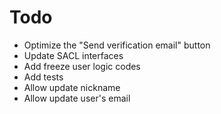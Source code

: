 # Todo

-   Optimize the "Send verification email" button
-   Update SACL interfaces
-   Add freeze user logic codes
-   Add tests
-   Allow update nickname
-   Allow update user's email
